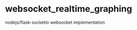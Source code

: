 websocket_realtime_graphing
===========================

nodejs/flask-socketio websocket implementation
